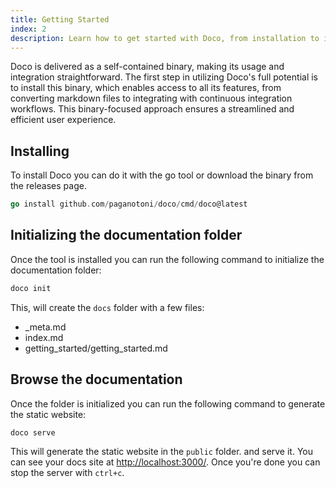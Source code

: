 ```yaml
---
title: Getting Started
index: 2
description: Learn how to get started with Doco, from installation to initializing the documentation folder.
---
```


Doco is delivered as a self-contained binary, making its usage and integration straightforward. The first step in utilizing Doco's full potential is to install this binary, which enables access to all its features, from converting markdown files to integrating with continuous integration workflows. This binary-focused approach ensures a streamlined and efficient user experience.

## Installing
To install Doco you can do it with the go tool or download the binary from the releases page.

```go
go install github.com/paganotoni/doco/cmd/doco@latest
```

## Initializing the documentation folder
Once the tool is installed you can run the following command to initialize the documentation folder:

```sh
doco init
```

This, will create the `docs` folder with a few files:

- _meta.md
- index.md
- getting_started/getting_started.md


## Browse the documentation

Once the folder is initialized you can run the following command to generate the static website:

```sh
doco serve
```

This will generate the static website in the `public` folder. and serve it. You can see your docs site at [http://localhost:3000/](http://localhost:3000/). Once you're done you can stop the server with `ctrl+c`. 
